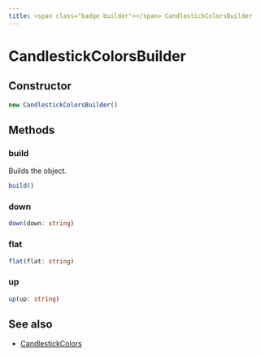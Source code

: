 ```yaml
---
title: <span class="badge builder"></span> CandlestickColorsBuilder
---
```

# <span class="badge builder"></span> CandlestickColorsBuilder

## Constructor

```typescript
new CandlestickColorsBuilder()
```
## Methods

### <span class="badge object-method"></span> build

Builds the object.

```typescript
build()
```

### <span class="badge object-method"></span> down

```typescript
down(down: string)
```

### <span class="badge object-method"></span> flat

```typescript
flat(flat: string)
```

### <span class="badge object-method"></span> up

```typescript
up(up: string)
```

## See also

 * <span class="badge object-type-interface"></span> [CandlestickColors](./object-CandlestickColors.md)
